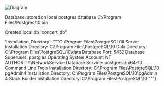 

![Diagram](https://www.draw.io/?lightbox=1&highlight=0000ff&edit=_blank&layers=1&nav=1#G1Q6uTiHkNuExkfJ45bBqeWbpEiE9hf64w)

Database:
stored on local postgres database
C:/Program Files/Postgres/10/bin

Created local db "concert_db"


  'Installation_Directory': """C:\Program Files\PostgreSQL\10
                                        Server Installation Directory: C:\Program Files\PostgreSQL\10
                                        Data Directory: C:\Program Files\PostgreSQL\10\data
                                        Database Port: 5432
                                        Database Superuser: postgres
                                        Operating System Account: NT AUTHORITY\NetworkService
                                        Database Service: postgresql-x64-10
                                        Command Line Tools Installation Directory: C:\Program Files\PostgreSQL\10
                                        pgAdmin4 Installation Directory: C:\Program Files\PostgreSQL\10\pgAdmin 4
                                        Stack Builder Installation Directory: C:\Program Files\PostgreSQL\10
                                        """}